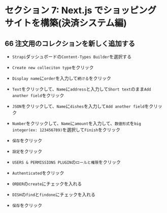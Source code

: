 # セクション 7: Next.js でショッピングサイトを構築(決済システム編)

## 66 注文用のコレクションを新しく追加する

+ `Strapi`ダッシュボードの`Content-Types Builder`を選択する<br>

+ `Create new colleciton type`をクリック<br>

+ `Display name`に`order`を入力して`続ける`をクリック<br>

+ `Text`をクリックして、`Name`に`address`と入力して`Short text`のまま`Add another field`をクリック<br>

+ `JSON`をクリックして、`Name`に`dishes`を入力して`Add another field`をクリック<br>

+ `Number`をクリックして、`Name`に`amount`を入力して、`数値形式`を`big integer(ex: 123456789)`を選択して`Finish`をクリック<br>

+ `保存`をクリック<br>

+ `設定`をクリック<br>

+ `USERS & PERMISSIONS PLUGIN`の`ロールと権限`をクリック<br>

+ `Authenticated`をクリック<br>

+ `ORDER`の`create`にチェックを入れる<br>

+ `DISH`の`find`と`findone`にチェックを入れる<br>

+ `保存`をクリック<br>
